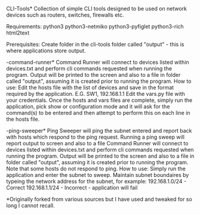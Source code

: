 CLI-Tools*
Collection of simple CLI tools designed to be used on network devices such as routers, switches, firewalls etc.

Requirements:
python3
python3-netmiko
python3-pyfiglet
python3-rich
html2text

Prerequisites:
Create folder in the cli-tools folder called "output" - this is where applications store output.

-command-runner*
Command Runner will connect to devices listed within devices.txt and perform cli commands requested when running the program. Output will be printed to the screen and also to a file in folder called "output", assuming it is created prior to running the program.
How to use:
Edit the hosts file with the list of devices and save in the format required by the application. E.G. SW1, 192.168.1.1
Edit the vars.py file with your credentials.
Once the hosts and vars files are complete, simply run the application, pick show or configuration mode and it will ask for the command(s) to be entered and then attempt to perform this on each line in the hosts file.

-ping-sweeper*
Ping Sweeper will ping the subnet entered and report back with hosts which respond to the ping request. Running a ping sweep will report output to screen and also to a file Command Runner will connect to devices listed within devices.txt and perform cli commands requested when running the program. Output will be printed to the screen and also to a file in folder called "output", assuming it is created prior to running the program. Note that some hosts do not respond to ping.
How to use:
Simply run the application and enter the subnet to sweep. Maintain subnet boundaires by typeing the network address for the subnet, for example:
192.168.1.0/24 - Correct
192.168.1.1/24 - Incorrect - application will fail

*Originally forked from various sources but I have used and tweaked for so long I cannot recall.

